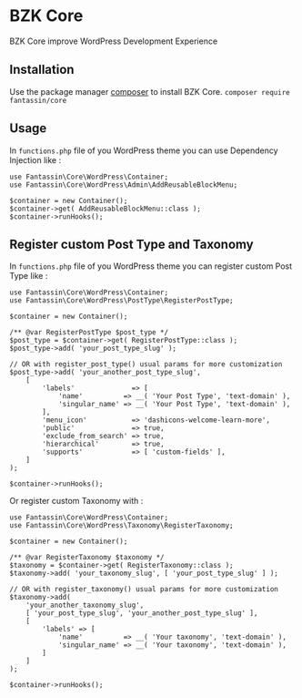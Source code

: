 # BZK Core
BZK Core improve WordPress Development Experience

## Installation
Use the package manager [composer](https://getcomposer.org/) to install BZK Core.
```composer require fantassin/core```

## Usage
In `functions.php` file of you WordPress theme you can use Dependency Injection like :

```
use Fantassin\Core\WordPress\Container;
use Fantassin\Core\WordPress\Admin\AddReusableBlockMenu;

$container = new Container();
$container->get( AddReusableBlockMenu::class );
$container->runHooks();
```

## Register custom Post Type and Taxonomy
In `functions.php` file of you WordPress theme you can register custom Post Type like :

```
use Fantassin\Core\WordPress\Container;
use Fantassin\Core\WordPress\PostType\RegisterPostType;

$container = new Container();

/** @var RegisterPostType $post_type */
$post_type = $container->get( RegisterPostType::class );
$post_type->add( 'your_post_type_slug' );

// OR with register_post_type() usual params for more customization
$post_type->add( 'your_another_post_type_slug',
	[
		'labels'              => [
			'name'          => __( 'Your Post Type', 'text-domain' ),
			'singular_name' => __( 'Your Post Type', 'text-domain' ),
		],
		'menu_icon'           => 'dashicons-welcome-learn-more',
		'public'              => true,
		'exclude_from_search' => true,
		'hierarchical'        => true,
		'supports'            => [ 'custom-fields' ],
    ]
);

$container->runHooks();
```

Or register custom Taxonomy with : 

```
use Fantassin\Core\WordPress\Container;
use Fantassin\Core\WordPress\Taxonomy\RegisterTaxonomy;

$container = new Container();

/** @var RegisterTaxonomy $taxonomy */
$taxonomy = $container->get( RegisterTaxonomy::class );
$taxonomy->add( 'your_taxonomy_slug', [ 'your_post_type_slug' ] );

// OR with register_taxonomy() usual params for more customization
$taxonomy->add(
	'your_another_taxonomy_slug',
	[ 'your_post_type_slug', 'your_another_post_type_slug' ],
	[
		'labels' => [
			'name'          => __( 'Your taxonomy', 'text-domain' ),
			'singular_name' => __( 'Your taxonomy', 'text-domain' ),
		]
	]
);

$container->runHooks();
```
